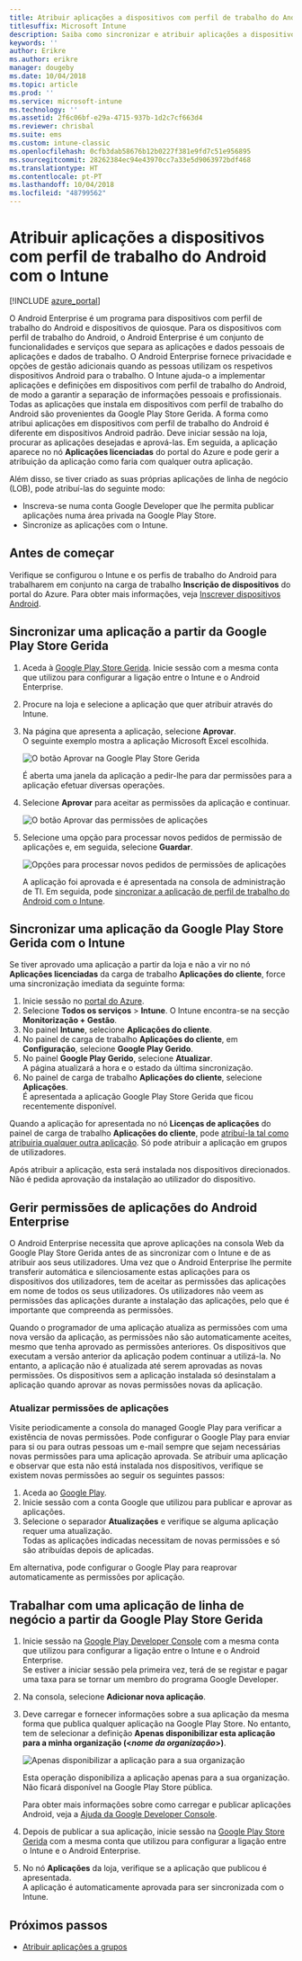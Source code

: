 ```yaml
---
title: Atribuir aplicações a dispositivos com perfil de trabalho do Android
titlesuffix: Microsoft Intune
description: Saiba como sincronizar e atribuir aplicações a dispositivos com perfil de trabalho do Android a partir da Google Play Store Gerida.
keywords: ''
author: Erikre
ms.author: erikre
manager: dougeby
ms.date: 10/04/2018
ms.topic: article
ms.prod: ''
ms.service: microsoft-intune
ms.technology: ''
ms.assetid: 2f6c06bf-e29a-4715-937b-1d2c7cf663d4
ms.reviewer: chrisbal
ms.suite: ems
ms.custom: intune-classic
ms.openlocfilehash: 0cfb3dab58676b12b0227f381e9fd7c51e956895
ms.sourcegitcommit: 28262384ec94e43970cc7a33e5d9063972bdf468
ms.translationtype: HT
ms.contentlocale: pt-PT
ms.lasthandoff: 10/04/2018
ms.locfileid: "48799562"
---
```

# <a name="assign-apps-to-android-work-profile-devices-with-intune"></a>Atribuir aplicações a dispositivos com perfil de trabalho do Android com o Intune

[!INCLUDE [azure_portal](./includes/azure_portal.md)]

O Android Enterprise é um programa para dispositivos com perfil de trabalho do Android e dispositivos de quiosque. Para os dispositivos com perfil de trabalho do Android, o Android Enterprise é um conjunto de funcionalidades e serviços que separa as aplicações e dados pessoais de aplicações e dados de trabalho. O Android Enterprise fornece privacidade e opções de gestão adicionais quando as pessoas utilizam os respetivos dispositivos Android para o trabalho. O Intune ajuda-o a implementar aplicações e definições em dispositivos com perfil de trabalho do Android, de modo a garantir a separação de informações pessoais e profissionais. Todas as aplicações que instala em dispositivos com perfil de trabalho do Android são provenientes da Google Play Store Gerida. A forma como atribui aplicações em dispositivos com perfil de trabalho do Android é diferente em dispositivos Android padrão. Deve iniciar sessão na loja, procurar as aplicações desejadas e aprová-las. Em seguida, a aplicação aparece no nó **Aplicações licenciadas** do portal do Azure e pode gerir a atribuição da aplicação como faria com qualquer outra aplicação.

Além disso, se tiver criado as suas próprias aplicações de linha de negócio (LOB), pode atribuí-las do seguinte modo:
- Inscreva-se numa conta Google Developer que lhe permita publicar aplicações numa área privada na Google Play Store.
- Sincronize as aplicações com o Intune.

## <a name="before-you-start"></a>Antes de começar

Verifique se configurou o Intune e os perfis de trabalho do Android para trabalharem em conjunto na carga de trabalho **Inscrição de dispositivos** do portal do Azure. Para obter mais informações, veja [Inscrever dispositivos Android](android-work-profile-enroll.md).

## <a name="synchronize-an-app-from-the-managed-google-play-store"></a>Sincronizar uma aplicação a partir da Google Play Store Gerida

1. Aceda à [Google Play Store Gerida](https://play.google.com/work). Inicie sessão com a mesma conta que utilizou para configurar a ligação entre o Intune e o Android Enterprise.
2. Procure na loja e selecione a aplicação que quer atribuir através do Intune.
3. Na página que apresenta a aplicação, selecione **Aprovar**.  
    O seguinte exemplo mostra a aplicação Microsoft Excel escolhida.

    ![O botão Aprovar na Google Play Store Gerida](media/approve.png)
    
   É aberta uma janela da aplicação a pedir-lhe para dar permissões para a aplicação efetuar diversas operações. 

4. Selecione **Aprovar** para aceitar as permissões da aplicação e continuar.

    ![O botão Aprovar das permissões de aplicações](media/approve-app-permissions.png)

5. Selecione uma opção para processar novos pedidos de permissão de aplicações e, em seguida, selecione **Guardar**.

    ![Opções para processar novos pedidos de permissões de aplicações](media/approve-app-settings.png)

    A aplicação foi aprovada e é apresentada na consola de administração de TI. Em seguida, pode [sincronizar a aplicação de perfil de trabalho do Android com o Intune](apps-add-android-for-work.md#sync-an-android-for-work-app-with-intune). 

## <a name="sync-a-managed-google-play-app-with-intune"></a>Sincronizar uma aplicação da Google Play Store Gerida com o Intune

Se tiver aprovado uma aplicação a partir da loja e não a vir no nó **Aplicações licenciadas** da carga de trabalho **Aplicações do cliente**, force uma sincronização imediata da seguinte forma:

1. Inicie sessão no [portal do Azure](https://portal.azure.com).
2. Selecione **Todos os serviços** > **Intune**. O Intune encontra-se na secção **Monitorização + Gestão**.
3. No painel **Intune**, selecione **Aplicações do cliente**.
4. No painel de carga de trabalho **Aplicações do cliente**, em **Configuração**, selecione **Google Play Gerido**.
5. No painel **Google Play Gerido**, selecione **Atualizar**.  
    A página atualizará a hora e o estado da última sincronização.
6. No painel de carga de trabalho **Aplicações do cliente**, selecione **Aplicações**.  
    É apresentada a aplicação Google Play Store Gerida que ficou recentemente disponível.

Quando a aplicação for apresentada no nó **Licenças de aplicações** do painel de carga de trabalho **Aplicações do cliente**, pode [atribuí-la tal como atribuiria qualquer outra aplicação](/intune-azure/manage-apps/deploy-apps). Só pode atribuir a aplicação em grupos de utilizadores.

Após atribuir a aplicação, esta será instalada nos dispositivos direcionados. Não é pedida aprovação da instalação ao utilizador do dispositivo.

## <a name="manage-android-enterprise-app-permissions"></a>Gerir permissões de aplicações do Android Enterprise
O Android Enterprise necessita que aprove aplicações na consola Web da Google Play Store Gerida antes de as sincronizar com o Intune e de as atribuir aos seus utilizadores. Uma vez que o Android Enterprise lhe permite transferir automática e silenciosamente estas aplicações para os dispositivos dos utilizadores, tem de aceitar as permissões das aplicações em nome de todos os seus utilizadores. Os utilizadores não veem as permissões das aplicações durante a instalação das aplicações, pelo que é importante que compreenda as permissões.

Quando o programador de uma aplicação atualiza as permissões com uma nova versão da aplicação, as permissões não são automaticamente aceites, mesmo que tenha aprovado as permissões anteriores. Os dispositivos que executam a versão anterior da aplicação podem continuar a utilizá-la. No entanto, a aplicação não é atualizada até serem aprovadas as novas permissões. Os dispositivos sem a aplicação instalada só desinstalam a aplicação quando aprovar as novas permissões novas da aplicação.

### <a name="update-app-permissions"></a>Atualizar permissões de aplicações

Visite periodicamente a consola do managed Google Play para verificar a existência de novas permissões. Pode configurar o Google Play para enviar para si ou para outras pessoas um e-mail sempre que sejam necessárias novas permissões para uma aplicação aprovada. Se atribuir uma aplicação e observar que esta não está instalada nos dispositivos, verifique se existem novas permissões ao seguir os seguintes passos:

1. Aceda ao [Google Play](http://play.google.com/work).
2. Inicie sessão com a conta Google que utilizou para publicar e aprovar as aplicações.
3. Selecione o separador **Atualizações** e verifique se alguma aplicação requer uma atualização.  
    Todas as aplicações indicadas necessitam de novas permissões e só são atribuídas depois de aplicadas.

Em alternativa, pode configurar o Google Play para reaprovar automaticamente as permissões por aplicação. 

## <a name="working-with-a-line-of-business-app-from-the-managed-google-play-store"></a>Trabalhar com uma aplicação de linha de negócio a partir da Google Play Store Gerida

1. Inicie sessão na [Google Play Developer Console](https://play.google.com/apps/publish) com a mesma conta que utilizou para configurar a ligação entre o Intune e o Android Enterprise.  
    Se estiver a iniciar sessão pela primeira vez, terá de se registar e pagar uma taxa para se tornar um membro do programa Google Developer.
2. Na consola, selecione **Adicionar nova aplicação**.
3. Deve carregar e fornecer informações sobre a sua aplicação da mesma forma que publica qualquer aplicação na Google Play Store. No entanto, tem de selecionar a definição **Apenas disponibilizar esta aplicação para a minha organização (<*nome da organização*>)**.

    ![Apenas disponibilizar a aplicação para a sua organização](media/restrict.png)

    Esta operação disponibiliza a aplicação apenas para a sua organização. Não ficará disponível na Google Play Store pública.

    Para obter mais informações sobre como carregar e publicar aplicações Android, veja a [Ajuda da Google Developer Console](https://support.google.com/googleplay/android-developer/answer/113469).
4. Depois de publicar a sua aplicação, inicie sessão na [Google Play Store Gerida](https://play.google.com/work) com a mesma conta que utilizou para configurar a ligação entre o Intune e o Android Enterprise.
5. No nó **Aplicações** da loja, verifique se a aplicação que publicou é apresentada.  
    A aplicação é automaticamente aprovada para ser sincronizada com o Intune.

## <a name="next-steps"></a>Próximos passos

- [Atribuir aplicações a grupos](apps-deploy.md) 

